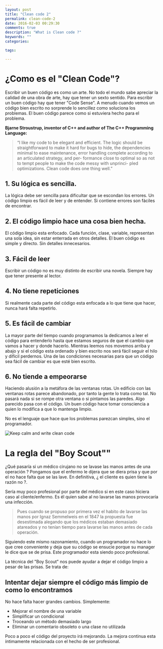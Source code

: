 ```yaml
---
layout: post
title: "Clean code 2"
permalink: clean-code-2
date: 2016-02-03 00:29:30
comments: true
description: "What is Clean code ?"
keywords: ""
categories:

tags:

---
```


# ¿Como es el "Clean Code"?

Escribir un buen código es como un arte. No todo el mundo sabe apreciar la calidad de una obra de arte, hay que tener un sexto sentido. Para escribir un buen código hay que tener "Code Sense".
A menudo cuando vemos un código bien escrito no sorprende lo sencillez como soluciona los problemas. El buen código parece como si estuviera hecho para el problema.


**Bjarne Stroustrup, inventor of C++ and author of The C++ Programming Language:**

> “I like my code to be elegant and efficient. The logic should be straightforward to make it hard for bugs to hide, the dependencies minimal to ease maintenance, error handling complete according to an articulated strategy, and per- formance close to optimal so as not to tempt people to make the code messy with unprinci- pled optimizations. Clean code does one thing well.”


## 1. Su lógica es sencilla.

La lógica debe ser sencilla para dificultar que se escondan los errores.
Un código limpio es fácil de leer y de entender. Si contiene errores son fáciles de encontrar.

## 2. El código limpio hace una cosa bien hecha.
El código limpio esta enfocado. Cada función, clase, variable, representan una sola idea, sin estar enterrada en otros detalles. El buen código es simple y directo. Sin detalles innecesarios.

## 3. Fácil de leer
Escribir un código no es muy distinto de escribir una novela. Siempre hay que tener presente al lector.

## 4. No tiene repeticiones
Si realmente cada parte del código esta enfocada a lo que tiene que hacer, nunca hará falta repetirlo.

## 5. Es fácil de cambiar
La mayor parte del tiempo cuando programamos la dedicamos a leer el código para entenderlo hasta que estamos seguros de que el cambio que vamos a hacer y donde hacerlo. Mientras leemos nos movemos arriba y abajo y si el código esta ordenado y bien escrito nos será fácil seguir el hilo y difícil perdernos. Una de las condiciones necesarias para que un código sea fácil de cambiar es que esté bien escrito.

## 6. No tiende a empeorarse
Haciendo alusión a la metáfora de las ventanas rotas. Un edificio con las ventanas rotas parece abandonado, por tanto la gente lo trata como tal. No pasará nada si se rompe otra ventana o si pintamos las paredes. Algo parecido pasa con el código. Un buen código hace tomar consciencia a quien lo modifica a que lo mantenga limpio.

No es el lenguaje que hace que los problemas parezcan simples, sino el programador.

![Keep calm and write clean code][keep_calm_image]

# La regla del "Boy Scout""

¿Qué pasaría si un médico cirujano no se lavase las manos antes de una operación ? Pongamos que el enfermo le dijera que se diera prisa y que por el no hace falta que se las lave.
En definitiva, ¿ el cliente es quien tiene la razón no ?.

Sería muy poco profesional por parte del médico si en este caso hiciera caso al cliente/enfermo. Es él quien sabe al no lavarse las manos provocaría una infección.

> Pues cuando se propuso por primera vez el habito de lavarse las manos por Ignaz Semmelweis en el 1847 la propuesta fue desestimada alegando que los médicos estaban demasiado atareados y no tenían tiempo para lavarse las manos antes de cada operación.

Siguiendo este mismo razonamiento, cuando un programador no hace lo que cree conveniente y deja que su código se ensucie porque su manager le dice que se de prisa. Este programador esta siendo poco profesional.

La técnica del "Boy Scout" nos puede ayudar a dejar el código limpio a pesar de las prisas.
Se trata de:

## Intentar dejar siempre el código más limpio de como lo encontramos

No hace falta hacer grandes cambios. Simplemente:

* Mejorar el nombre de una variable
* Simplificar un condicional
* Troceando un método demasiado largo
* Eliminar un comentario obsoleto o una clase no utilizada

Poco a poco el código del proyecto irá mejorando. La mejora continua esta íntimamente relacionada con el hecho de ser profesional.

[keep_calm_image]: /assets/images/cleancode1/image05.png
